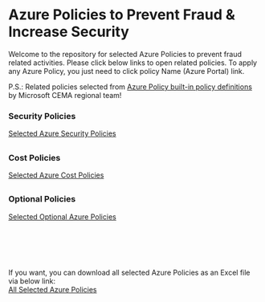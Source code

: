 <!-- 
---
author: Muammer Benzes
ms.service: azure-policy
ms.topic: include
ms.date: 04/10/2023
ms.author: muammerb
ms.custom: generated
---
-->

# Azure Policies to Prevent Fraud & Increase Security
Welcome to the repository for selected Azure Policies to prevent fraud related activities. Please click below links to open related policies. To apply any Azure Policy, you just need to click policy Name (Azure Portal) link.

P.S.: Related policies selected from [Azure Policy built-in policy definitions](https://learn.microsoft.com/en-us/azure/governance/policy/samples/built-in-policies) by Microsoft CEMA regional team!


### Security Policies
[Selected Azure Security Policies](AzurePolicies-Security.md)
## 
### Cost Policies
[Selected Azure Cost Policies](AzurePolicies-Cost.md)
## 
### Optional Policies
[Selected Optional Azure Policies](/AzurePolicies-Optional.md)
##
<br />
<br />
<br />

If you want, you can download all selected Azure Policies as an Excel file via below link:<br />
[All Selected Azure Policies](/AzureFraud-Policies.xlsx)

